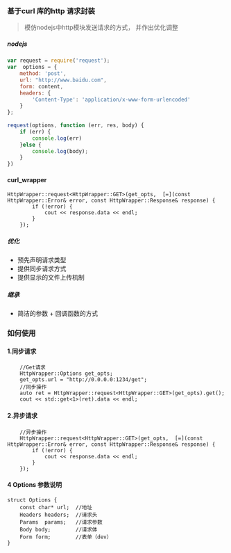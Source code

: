 ### 基于curl 库的http 请求封装
> 模仿nodejs中http模块发送请求的方式， 并作出优化调整

##### nodejs
```javascript
var request = require('request');
var  options = {
    method: 'post',
    url: "http://www.baidu.com",
    form: content,
    headers: {
        'Content-Type': 'application/x-www-form-urlencoded'
    }
};
          
request(options, function (err, res, body) {
    if (err) {
        console.log(err)
    }else {
        console.log(body);
    }
})
```

#### curl_wrapper
```
HttpWrapper::request<HttpWrapper::GET>(get_opts,  [=](const HttpWrapper::Error& error, const HttpWrapper::Response& response) {
        if (!error) {
            cout << response.data << endl;
        }
    });
```
##### 优化
- 预先声明请求类型
- 提供同步请求方式
- 提供显示的文件上传机制
##### 继承
- 简洁的参数 + 回调函数的方式

### 如何使用
#### 1.同步请求
```
    //Get请求
    HttpWrapper::Options get_opts;
    get_opts.url = "http://0.0.0.0:1234/get";
    //同步操作
    auto ret = HttpWrapper::request<HttpWrapper::GET>(get_opts).get();
    cout << std::get<1>(ret).data << endl;
```

#### 2.异步请求
```
    //异步操作
    HttpWrapper::request<HttpWrapper::GET>(get_opts,  [=](const HttpWrapper::Error& error, const HttpWrapper::Response& response) {
        if (!error) {
            cout << response.data << endl;
        }
    });
```

#### 4 Options 参数说明
```
struct Options {
    const char* url;  //地址
    Headers headers;  //请求头
    Params  params;   //请求参数
    Body body;        //请求体
    Form form;        //表单（dev）
}
```
